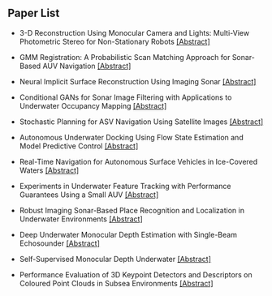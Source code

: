 ## Paper List

- 3-D Reconstruction Using Monocular Camera and Lights: Multi-View Photometric Stereo for Non-Stationary Robots
[[Abstract]](https://events.infovaya.com/presentation?id=90650)

- GMM Registration: A Probabilistic Scan Matching Approach for Sonar-Based AUV Navigation
[[Abstract]](https://events.infovaya.com/presentation?id=90653)

- Neural Implicit Surface Reconstruction Using Imaging Sonar
[[Abstract]](https://events.infovaya.com/presentation?id=90656)

- Conditional GANs for Sonar Image Filtering with Applications to Underwater Occupancy Mapping
[[Abstract]](https://events.infovaya.com/presentation?id=90659)

- Stochastic Planning for ASV Navigation Using Satellite Images
[[Abstract]](https://events.infovaya.com/presentation?id=90662)

- Autonomous Underwater Docking Using Flow State Estimation and Model Predictive Control
[[Abstract]](https://events.infovaya.com/presentation?id=90665)

- Real-Time Navigation for Autonomous Surface Vehicles in Ice-Covered Waters
[[Abstract]](https://events.infovaya.com/presentation?id=90668)

- Experiments in Underwater Feature Tracking with Performance Guarantees Using a Small AUV
[[Abstract]](https://events.infovaya.com/presentation?id=90671)

- Robust Imaging Sonar-Based Place Recognition and Localization in Underwater Environments
[[Abstract]](https://events.infovaya.com/presentation?id=90674)

- Deep Underwater Monocular Depth Estimation with Single-Beam Echosounder
[[Abstract]](https://events.infovaya.com/presentation?id=90677)

- Self-Supervised Monocular Depth Underwater
[[Abstract]](https://events.infovaya.com/presentation?id=90680)

- Performance Evaluation of 3D Keypoint Detectors and Descriptors on Coloured Point Clouds in Subsea Environments
[[Abstract]](https://events.infovaya.com/presentation?id=90683)

